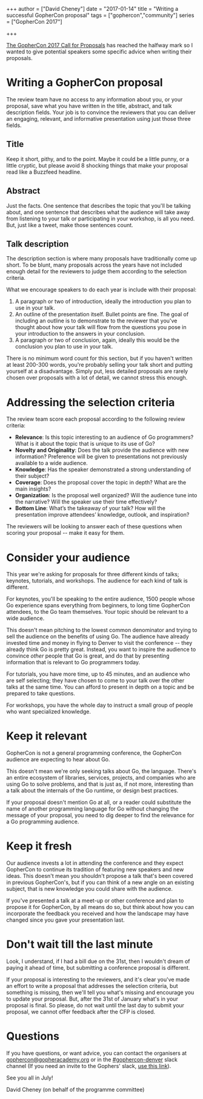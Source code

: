 +++
author = ["David Cheney"]
date = "2017-01-14"
title = "Writing a successful GopherCon proposal"
tags = ["gophercon","community"]
series = ["GopherCon 2017"]

+++

[The GopherCon 2017 Call for Proposals](https://www.papercall.io/gophercon2017) has reached the halfway mark so I wanted to give potential speakers some specific advice when writing their proposals.

# Writing a GopherCon proposal

The review team have no access to any information about you, or your proposal, save what you have written in the title, abstract, and talk description fields.
Your job is to convince the reviewers that you can deliver an engaging, relevant, and informative presentation using just those three fields.

## Title

Keep it short, pithy, and to the point.
Maybe it could be a little punny, or a little cryptic, but please avoid 8 shocking things that make your proposal read like a Buzzfeed headline.

## Abstract

Just the facts.
One sentence that describes the topic that you'll be talking about, and one sentence that describes what the audience will take away from listening to your talk or participating in your workshop, is all you need.
But, just like a tweet, make those sentences count.

## Talk description

The description section is where many proposals have traditionally come up short.
To be blunt, many proposals across the years have not included enough detail for the reviewers to judge them according to the selection criteria.

What we encourage speakers to do each year is include with their proposal:

1. A paragraph or two of introduction, ideally the introduction you plan to use in your talk.
2. An outline of the presentation itself. Bullet points are fine. The goal of including an outline is to demonstrate to the reviewer that you've thought about how your talk will flow from the questions you pose in your introduction to the answers in your conclusion.
3. A paragraph or two of conclusion, again, ideally this would be the conclusion you plan to use in your talk.

There is no minimum word count for this section, but if you haven't written at least 200-300 words, you're probably selling your talk short and putting yourself at a disadvantage. 
Simply put, less detailed proposals are rarely chosen over proposals with a lot of detail, we cannot stress this enough.

# Addressing the selection criteria

The review team score each proposal according to the following review criteria:

- **Relevance**: Is this topic interesting to an audience of Go programmers? What is it about the topic that is unique to its use of Go?
- **Novelty and Originality**: Does the talk provide the audience with new information? Preference will be given to presentations not previously available to a wide audience.
- **Knowledge**: Has the speaker demonstrated a strong understanding of their subject?
- **Coverage**: Does the proposal cover the topic in depth? What are the main insights?
- **Organization**: Is the proposal well organized? Will the audience tune into the narrative? Will the speaker use their time effectively?
- **Bottom Line**: What’s the takeaway of your talk? How will the presentation improve attendees’ knowledge, outlook, and inspiration?

The reviewers will be looking to answer each of these questions when scoring your proposal -- make it easy for them. 

# Consider your audience

This year we're asking for proposals for three different kinds of talks; keynotes, tutorials, and workshops.
The audience for each kind of talk is different.

For keynotes, you'll be speaking to the entire audience, 1500 people whose Go experience spans everything from beginners, to long time GopherCon attendees, to the Go team themselves.
Your topic should be relevant to a wide audience.

This doesn't mean pitching to the lowest common denominator and trying to sell the audience on the benefits of using Go.
The audience have already invested time and money in flying to Denver to visit the conference -- they already think Go is pretty great.
Instead, you want to inspire the audience to convince _other_ people that Go is great, and do that by presenting information that is relevant to Go programmers today.

For tutorials, you have more time, up to 45 minutes, and an audience who are self selecting; they have chosen to come to your talk over the other talks at the same time.
You can afford to present in depth on a topic and be prepared to take questions.

For workshops, you have the whole day to instruct a small group of people who want specialized knowledge.

# Keep it relevant

GopherCon is not a general programming conference, the GopherCon audience are expecting to hear about Go.

This doesn't mean we're only seeking talks about Go, the language.
There's an entire ecosystem of libraries, services, projects, and companies who are using Go to solve problems, and that is just as, if not more, interesting than a talk about the internals of the Go runtime, or design best practices.

If your proposal doesn't mention Go at all, or a reader could substitute the name of another programming language for Go without changing the message of your proposal, you need to dig deeper to find the relevance for a Go programming audience.

# Keep it fresh

Our audience invests a lot in attending the conference and they expect GopherCon to continue its tradition of featuring new speakers and new ideas.
This doesn't mean you shouldn't propose a talk that's been covered in previous GopherCon's, but if you can think of a new angle on an existing subject, that is new knowledge you could share with the audience.

If you've presented a talk at a meet-up or other conference and plan to propose it for GopherCon, by all means do so, but think about how you can incorporate the feedback you received and how the landscape may have changed since you gave your presentation last.

# Don't wait till the last minute

Look, I understand, if I had a bill due on the 31st, then I wouldn't dream of paying it ahead of time, but submitting a conference proposal is different.

If your proposal is interesting to the reviewers, and it's clear you've made an effort to write a proposal that addresses the selection criteria, but something is missing, then we'll tell you what's missing and encourage you to update your proposal.
But, after the 31st of January what's in your proposal is final.
So please, do not wait until the last day to submit your proposal, we cannot offer feedback after the CFP is closed.

# Questions

If you have questions, or want advice, you can contact the organisers at [gophercon@gopheracademy.org](mailto:gophercon@gopheracademy.org) or in the [#gophercon-denver](https://gophers.slack.com/messages/gophercon-denver/) slack channel (If you need an invite to the Gophers' slack, [use this link](https://invite.slack.golangbridge.org/)).

See you all in July!

David Cheney (on behalf of the programme committee)
